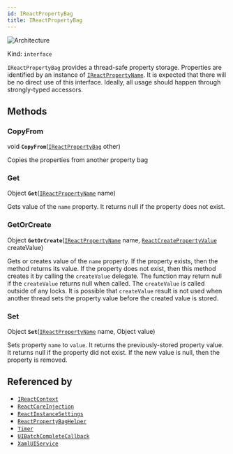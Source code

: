 ```yaml
---
id: IReactPropertyBag
title: IReactPropertyBag
---
```


![Architecture](https://img.shields.io/badge/architecture-new_&_old-green)

Kind: `interface`

`IReactPropertyBag` provides a thread-safe property storage.
Properties are identified by an instance of [`IReactPropertyName`](IReactPropertyName). It is expected that there will be no direct use of this interface. Ideally, all usage should happen through strongly-typed accessors.

## Methods
### CopyFrom
void **`CopyFrom`**([`IReactPropertyBag`](IReactPropertyBag) other)

Copies the properties from another property bag

### Get
Object **`Get`**([`IReactPropertyName`](IReactPropertyName) name)

Gets value of the `name` property.
It returns null if the property does not exist.

### GetOrCreate
Object **`GetOrCreate`**([`IReactPropertyName`](IReactPropertyName) name, [`ReactCreatePropertyValue`](ReactCreatePropertyValue) createValue)

Gets or creates value of the `name` property.
If the property exists, then the method returns its value. If the property does not exist, then this method creates it by calling the `createValue` delegate.
The function may return null if the `createValue` returns null when called. The `createValue` is called outside of any locks. It is possible that `createValue` result is not used when another thread sets the property value before the created value is stored.

### Set
Object **`Set`**([`IReactPropertyName`](IReactPropertyName) name, Object value)

Sets property `name` to `value`.
It returns the previously-stored property value. It returns null if the property did not exist.
If the new value is null, then the property is removed.

## Referenced by
- [`IReactContext`](IReactContext)
- [`ReactCoreInjection`](ReactCoreInjection)
- [`ReactInstanceSettings`](ReactInstanceSettings)
- [`ReactPropertyBagHelper`](ReactPropertyBagHelper)
- [`Timer`](Timer)
- [`UIBatchCompleteCallback`](UIBatchCompleteCallback)
- [`XamlUIService`](XamlUIService)
